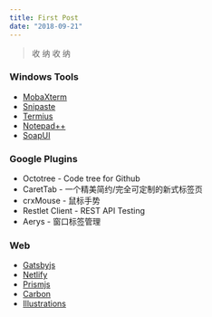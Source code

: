 ```yaml
---
title: First Post
date: "2018-09-21"
---
```


> 收 纳 收 纳

### Windows Tools

* [MobaXterm][2.10]
* [Snipaste][2.20]
* [Termius][2.30]
* [Notepad++][2.40]
* [SoapUI][2.50]


### Google Plugins

- Octotree - Code tree for Github
- CaretTab - 一个精美简约/完全可定制的新式标签页
- crxMouse - 鼠标手势
- Restlet Client - REST API Testing
- Aerys - 窗口标签管理

### Web

+ [Gatsbyjs][4.10]
+ [Netlify][4.20]
+ [Prismjs][4.30]
+ [Carbon][4.40]
+ [Illustrations][4.50]



[1.10]: https://github.com/tmux/tmux/wiki "tmux/wiki"
[1.11]: https://raw.githubusercontent.com/tmux/tmux/master/README "README"
[2.10]: https://mobaxterm.mobatek.net/ "增强型Windows终端，带有X11服务器，标签式SSH客户端，网络工具等等"
[2.20]: https://zh.snipaste.com/ "简单但强大的截图工具"
[2.30]: http://www.termius.com/ "一款便携式服务器管理系统"
[2.40]: https://notepad-plus-plus.org/ "免费的源代码编辑器和支持多种语言的记事本"
[2.50]: https://www.soapui.org/ "REST和SOAP测试工具"
[4.10]: https://www.gatsbyjs.com/ "Gatsbyjs"
[4.20]: https://www.netlify.com/ "Netlify"
[4.30]: https://prismjs.com/ "Prismjs"
[4.40]: https://carbon.now.sh "Carbon"
[4.50]: https://undraw.co/illustrations "Illustrations"
